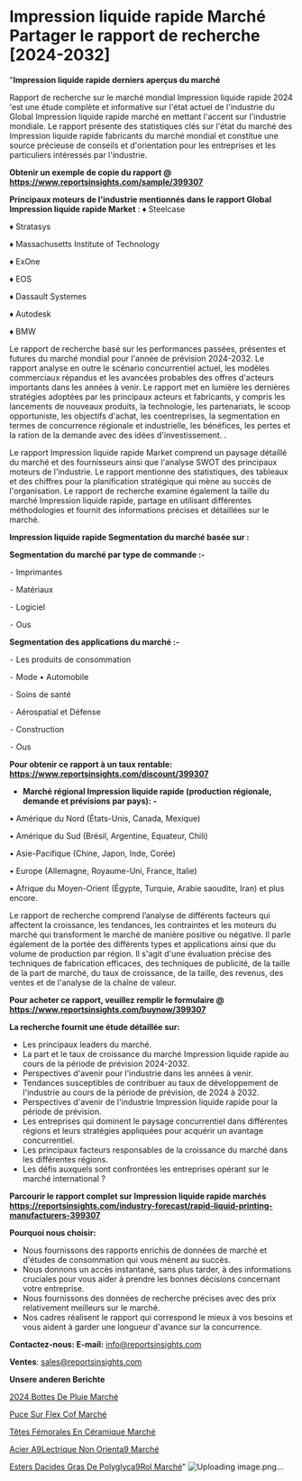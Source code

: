 # Impression liquide rapide Marché Partager le rapport de recherche [2024-2032]

"<strong>Impression liquide rapide derniers aperçus du marché</strong>

Rapport de recherche sur le marché mondial Impression liquide rapide 2024 'est une étude complète et informative sur l'état actuel de l'industrie du Global Impression liquide rapide marché en mettant l'accent sur l'industrie mondiale. Le rapport présente des statistiques clés sur l'état du marché des Impression liquide rapide fabricants du marché mondial et constitue une source précieuse de conseils et d'orientation pour les entreprises et les particuliers intéressés par l'industrie.

<strong>Obtenir un exemple de copie du rapport @ <a href=https://www.reportsinsights.com/sample/399307>https://www.reportsinsights.com/sample/399307</a></strong>

<strong>Principaux moteurs de l'industrie mentionnés dans le rapport Global Impression liquide rapide Market</strong> :
♦ Steelcase

♦ Stratasys

♦ Massachusetts Institute of Technology

♦ ExOne

♦ EOS

♦ Dassault Systemes

♦ Autodesk

♦ BMW

Le rapport de recherche basé sur les performances passées, présentes et futures du marché mondial pour l'année de prévision 2024-2032. Le rapport analyse en outre le scénario concurrentiel actuel, les modèles commerciaux répandus et les avancées probables des offres d'acteurs importants dans les années à venir. Le rapport met en lumière les dernières stratégies adoptées par les principaux acteurs et fabricants, y compris les lancements de nouveaux produits, la technologie, les partenariats, le scoop opportuniste, les objectifs d'achat, les coentreprises, la segmentation en termes de concurrence régionale et industrielle, les bénéfices, les pertes et la ration de la demande avec des idées d'investissement. .

Le rapport Impression liquide rapide Market comprend un paysage détaillé du marché et des fournisseurs ainsi que l'analyse SWOT des principaux moteurs de l'industrie. Le rapport mentionne des statistiques, des tableaux et des chiffres pour la planification stratégique qui mène au succès de l'organisation. Le rapport de recherche examine également la taille du marché Impression liquide rapide, partage en utilisant différentes méthodologies et fournit des informations précises et détaillées sur le marché.

<strong>Impression liquide rapide Segmentation du marché basée sur :</strong>

<strong>Segmentation du marché par type de commande :-</strong>

⁃ Imprimantes

⁃ Matériaux

⁃ Logiciel

⁃ Ous

<strong>Segmentation des applications du marché :-</strong>

⁃ Les produits de consommation

⁃ Mode
• Automobile

⁃ Soins de santé

⁃ Aérospatial et Défense

⁃ Construction

⁃ Ous

<strong>Pour obtenir ce rapport à un taux rentable: <a href=https://www.reportsinsights.com/discount/399307>https://www.reportsinsights.com/discount/399307</a></strong>
<ul>
  <li><strong>Marché régional Impression liquide rapide (production régionale, demande et prévisions par pays): -</strong></li>
</ul>
• Amérique du Nord (États-Unis, Canada, Mexique)

• Amérique du Sud (Brésil, Argentine, Equateur, Chili)

• Asie-Pacifique (Chine, Japon, Inde, Corée)

• Europe (Allemagne, Royaume-Uni, France, Italie)

• Afrique du Moyen-Orient (Égypte, Turquie, Arabie saoudite, Iran) et plus encore.

Le rapport de recherche comprend l’analyse de différents facteurs qui affectent la croissance, les tendances, les contraintes et les moteurs du marché qui transforment le marché de manière positive ou négative. Il parle également de la portée des différents types et applications ainsi que du volume de production par région. Il s'agit d'une évaluation précise des techniques de fabrication efficaces, des techniques de publicité, de la taille de la part de marché, du taux de croissance, de la taille, des revenus, des ventes et de l'analyse de la chaîne de valeur.

<strong>Pour acheter ce rapport, veuillez remplir le formulaire @   <a href=https://www.reportsinsights.com/buynow/399307>https://www.reportsinsights.com/buynow/399307</a></strong>

<strong>La recherche fournit une étude détaillée sur:</strong>
<ul>
  <li>Les principaux leaders du marché.</li>
  <li>La part et le taux de croissance du marché Impression liquide rapide au cours de la période de prévision 2024-2032.</li>
  <li>Perspectives d'avenir pour l'industrie dans les années à venir.</li>
  <li>Tendances susceptibles de contribuer au taux de développement de l'industrie au cours de la période de prévision, de 2024 à 2032.</li>
  <li>Perspectives d'avenir de l'industrie Impression liquide rapide pour la période de prévision.</li>
  <li>Les entreprises qui dominent le paysage concurrentiel dans différentes régions et leurs stratégies appliquées pour acquérir un avantage concurrentiel.</li>
  <li>Les principaux facteurs responsables de la croissance du marché dans les différentes régions.</li>
  <li>Les défis auxquels sont confrontées les entreprises opérant sur le marché international ?</li>
</ul>

<strong>Parcourir le rapport complet sur Impression liquide rapide marchés <a href=https://reportsinsights.com/industry-forecast/rapid-liquid-printing-manufacturers-399307>https://reportsinsights.com/industry-forecast/rapid-liquid-printing-manufacturers-399307</a></strong>

<strong>Pourquoi nous choisir:</strong>
<ul>
  <li>Nous fournissons des rapports enrichis de données de marché et d'études de consommation qui vous mènent au succès.</li>
  <li>Nous donnons un accès instantané, sans plus tarder, à des informations cruciales pour vous aider à prendre les bonnes décisions concernant votre entreprise.</li>
  <li>Nous fournissons des données de recherche précises avec des prix relativement meilleurs sur le marché.</li>
  <li>Nos cadres réalisent le rapport qui correspond le mieux à vos besoins et vous aident à garder une longueur d'avance sur la concurrence.</li>
</ul>
<strong>Contactez-nous:
</strong><strong>E-mail:</strong> <a href=mailto:info@reportsinsights.com>info@reportsinsights.com</a>

<strong>Ventes</strong>: <a href=mailto:sales@reportsinsights.com>sales@reportsinsights.com</a>

<strong>Unsere anderen Berichte</strong>

<a href=https://www.linkedin.com/pulse/2024-bottes-de-pluie-march%C3%A9-rapport-analyse-fqflc/>2024 Bottes De Pluie Marché</a>

<a href=https://www.linkedin.com/pulse/puce-sur-flex-cof-march%C3%A9-2024-part-croissance-btuzc/>Puce Sur Flex Cof Marché</a>

<a href=https://www.linkedin.com/pulse/têtes-fémorales-en-céramique-marché-2024-possibilités-p324c/>Têtes Fémorales En Céramique Marché</a>

<a href=https://www.linkedin.com/pulse/acier-%C3%A9lectrique-non-orient%C3%A9-march%C3%A9-tendance-0lcff/>Acier A9Lectrique Non Orienta9 Marché</a>

<a href=https://www.linkedin.com/pulse/esters-dacides-gras-de-polyglyc%C3%A9rol-march%C3%A9-rapport-lch9c/>Esters Dacides Gras De Polyglyca9Rol Marché</a>"
![Uploading image.png…]()
